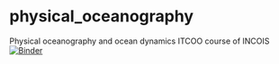 # physical_oceanography
Physical oceanography and ocean dynamics ITCOO course of INCOIS 
[![Binder](https://mybinder.org/badge_logo.svg)](https://mybinder.org/v2/gh/Rohithocean/physical_oceanography/conda_environment/HEAD)
